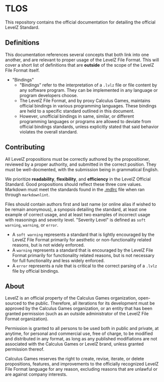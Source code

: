 # TLOS

This repository contains the official documentation for detailing the official LevelZ Standard.

## Definitions

This documentation references several concepts that both link into one another, and are relevant to proper usage of the LevelZ File Format. This will cover a short list of definitions that are **outside** of the scope of the LevelZ File Format itself.

- "Bindings"
  - "Bindings" refer to the interpretation of a `.lvlz` file or file content by any software program. They can be implemented in any language or program developers choose.
  - The LevelZ File Format, and by proxy Calculus Games, maintains official bindings in various programming languages. These bindings are held to a specific standard outlined in this document.
  - However, unofficial bindings in same, similar, or different programming languages or programs are allowed to deviate from official bindings standards, unless explicitly stated that said behavior violates the overall standard.

## Contributing

All LevelZ propositions must be correctly authored by the propositioner, reviewed by a proper authority, and submitted in the correct position. They must be well-docmented, with the submission being in grammatical English.

We prioritize **readability**, **flexibility**, and **efficiency** in the LevelZ Official Standard. Good propositions should reflect these three core values. Markdown must meet the standards found in the [.mdlrc](/.mdlrc) file when ran through `markdownlint`.

Files should contain authors first and last name (or online alias if wished to be remain anonymous), a synopsis detailing the standard, at least one example of correct usage, and at least two examples of incorrect usage with reasonings and severity level. "Severity Level" is defined as `soft warning`, `warning`, or `error`.

- A `soft warning` represents a standard that is lightly encouraged by the LevelZ File Format primarily for aesthetic or non-functionality related reasons, but is not widely enforced.
- A `warning` represents a standard that is encouraged by the LevelZ File Format primarily for functionality related reasons, but is not necessary for full functionality and less widely enforced.
- A `error` represents a rule that is critical to the correct parsing of a `.lvlz` file by official bindings.

## About

LevelZ is an official property of the Calculus Games organization, open-sourced to the public. Therefore, all iterations for its development must be approved by the Calculus Games organization, or an entity that has been granted permission (such as an outside administrator of the LevelZ File Format organization).

Permission is granted to all persons to be used both in public and private, at anytime, for personal and commercial use, free of charge, to be modified and distributed in any format, as long as any published modifiations are not associated with the Calculus Games or LevelZ brand, unless granted permission thereof.

Calculus Games reserves the right to create, revise, iterate, or delete propositions, features, and improvements to the officially recognized LevelZ File Format language for any reason, excluding reasons that are unlawful or are against company interests.
